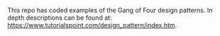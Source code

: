 This repo has coded examples of the Gang of Four design patterns. In depth descriptions can be found at: https://www.tutorialspoint.com/design_pattern/index.htm.